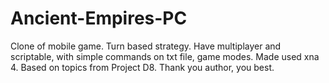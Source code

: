 Ancient-Empires-PC
==================

Clone of mobile game. Turn based strategy. Have multiplayer and scriptable, with simple commands on txt file, game modes. Made used xna 4. Based on topics from Project D8. Thank you author, you best.

